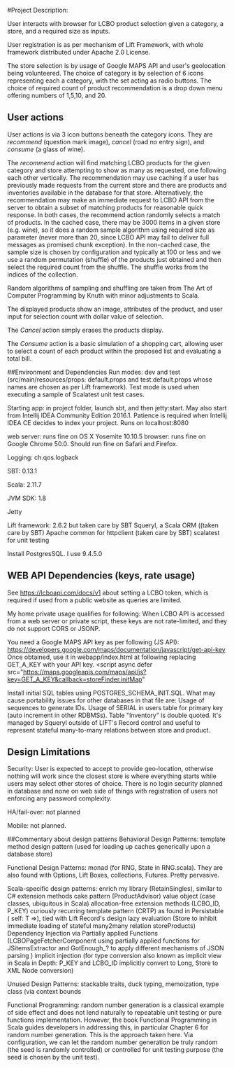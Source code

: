 #Project Description:

User interacts with browser for LCBO product selection given a category, a store, and a required size as inputs.

User registration is as per mechanism of Lift Framework, with whole framework distributed under Apache 2.0 License.

The store selection is by usage of Google MAPS API and user's geolocation being volunteered.
The choice of category is by selection of 6 icons representing each a category, with the set acting as radio buttons.
The choice of required count of product recommendation is a drop down menu offering numbers of 1,5,10, and 20.

## User actions
User actions is via 3 icon buttons beneath the category icons. They are _recommend_ (question mark image), _cancel_ (road no entry sign), and _consume_ (a glass of wine).

The _recommend_ action will find matching LCBO products for the given category and store attempting to show as many as requested, one following each other vertically.
The recommendation may use caching if a user has previously made requests from the current store and there are products and inventories available in the database for that store.
Alternatively, the recommendation may make an immediate request to LCBO API from the server to obtain a subset of matching products for reasonable quick response.
In both cases, the recommend action randomly selects a match of products. In the cached case, there may be 3000 items in a given store (e.g. wine), so it does a random
sample algorithm using required size as parameter (never more than 20, since LCBO API may fail to deliver full messages as promised chunk exception). In the non-cached case, the sample size is chosen by configuration and typically at 100 or less and
we use a random permutation (shuffle) of the products just obtained and then select the required count from the shuffle. The shuffle works from the indices of the collection.

Random algorithms of sampling and shuffling are taken from The Art of Computer Programming by Knuth with minor adjustments to Scala.

The displayed products show an image, attributes of the product, and user input for selection count with dollar value of selection.

The _Cancel_ action simply erases the products display.

The _Consume_ action is a basic simulation of a shopping cart, allowing user to select a count of each product within the proposed list and evaluating a total bill.

##Environment and Dependencies
Run modes: dev and test (src/main/resources/props: default.props and test.default.props whose names are chosen as per Lift framework).
Test mode is used when executing a sample of Scalatest unit test cases.

Starting app: in project folder, launch sbt, and then jetty:start.
May also start from Intellij IDEA Community Edition 2016.1. Patience is required when Intellij IDEA CE decides to index your project.
Runs on localhost:8080

web server: runs fine on OS X Yosemite 10.10.5
browser: runs fine on Google Chrome 50.0. Should run fine on Safari and Firefox.

Logging: ch.qos.logback

SBT: 0.13.1

Scala: 2.11.7

JVM SDK: 1.8

Jetty

Lift framework: 2.6.2 but taken care by SBT
Squeryl, a Scala ORM ((taken care by SBT)
Apache common for httpclient (taken care by SBT)
scalatest for unit testing

Install PostgresSQL. I use 9.4.5.0

## WEB API Dependencies (keys, rate usage)
See https://lcboapi.com/docs/v1 about setting a LCBO token, which is required if used from a public website as queries are limited.

My home private usage qualifies for following:
When LCBO API is accessed from a web server or private script, these keys are not rate-limited, and they do not support CORS or JSONP.

You need a Google MAPS API key as per following (JS API): https://developers.google.com/maps/documentation/javascript/get-api-key
Once obtained, use it in webapp/index.html at following replacing GET_A_KEY with your API key.
        <script async defer src="https://maps.googleapis.com/maps/api/js?key=GET_A_KEY&callback=storeFinder.initMap"

Install initial SQL tables using POSTGRES_SCHEMA_INIT.SQL. What may cause portability issues for other databases in that file are:
Usage of sequences to generate IDs.
Usage of SERIAL in users table for primary key (auto increment in other RDBMSs).
Table "Inventory" is double quoted. It's managed by Squeryl outside of LIFT's Record control and useful to represent stateful many-to-many relations between store and product.

## Design Limitations
Security:
User is expected to accept to provide geo-location, otherwise nothing will work since the closest store is where everything starts while users may select other stores of choice.
There is no login security planned in database and none on web side of things with registration of users not enforcing any password complexity.

HA/fail-over: not planned

Mobile: not planned.



##Commentary about design patterns
Behavioral Design Patterns:
template method design pattern (used for loading up caches generically upon a database store)

Functional Design Patterns:
monad (for RNG, State in RNG.scala). They are also found with Options, Lift Boxes, collections, Futures. Pretty pervasive.

Scala-specific design patterns:
enrich my library (RetainSingles), similar to C# extension methods
cake pattern (ProductAdvisor)
value object (case classes, ubiquitous in Scala)
allocation-free extension methods (LCBO_ID, P_KEY)
curiously recurring template pattern (CRTP) as found in Persistable ( self: T =>), tied with Lift Record's design
lazy evaluation (Store to inhibit immediate loading of stateful many2many relation storeProducts)
Dependency Injection via Partially applied Functions (LCBOPageFetcherComponent using partially applied functions for JSitemsExtractor and GotEnough_? to apply different mechanisms of JSON parsing  )
implicit injection (for type conversion also known as implicit view in Scala in Depth: P_KEY and LCBO_ID implicitly convert to Long, Store to XML Node conversion)

Unused Design Patterns:
stackable traits, duck typing, memoization, type class (via context bounds


Functional Programming: random number generation is a classical example of side effect and does not lend naturally to repeatable unit testing or pure functions implementation.
However, the book Functional Programming in Scala guides developers in addressing this, in particular Chapter 6 for random number generation. This is the approach taken here.
Via configuration, we can let the random number generation be truly random (the seed is randomly controlled) or controlled for unit testing purpose (the seed is chosen by the unit test).
